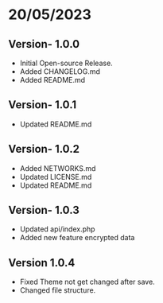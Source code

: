 # 20/05/2023
## Version- 1.0.0
- Initial Open-source Release.
- Added CHANGELOG.md
- Added README.md

## Version- 1.0.1
- Updated README.md

## Version- 1.0.2
- Added NETWORKS.md
- Updated LICENSE.md
- Updated README.md

## Version- 1.0.3
- Updated api/index.php
- Added new feature encrypted data

## Version 1.0.4
- Fixed Theme not get changed after save.
- Changed file structure.